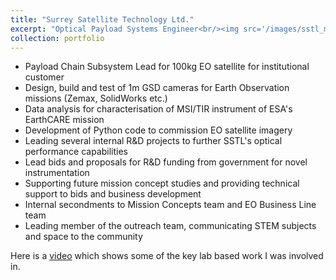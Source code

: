 ```yaml
---
title: "Surrey Satellite Technology Ltd."
excerpt: "Optical Payload Systems Engineer<br/><img src='/images/sstl_me.png'>"
collection: portfolio
---
```


* Payload Chain Subsystem Lead for 100kg EO satellite for institutional customer
* Design, build and test of 1m GSD cameras for Earth Observation missions (Zemax, SolidWorks etc.)
* Data analysis for characterisation of MSI/TIR instrument of ESA's EarthCARE mission
* Development of Python code to commission EO satellite imagery
* Leading several internal R\&D projects to further SSTL's optical performance capabilities
* Lead bids and proposals for R\&D funding from government for novel instrumentation
* Supporting future mission concept studies and providing technical support to bids and business development
* Internal secondments to Mission Concepts team and EO Business Line team
* Leading member of the outreach team, communicating STEM subjects and space to the community

Here is a [video](https://youtu.be/Owbwhhx-Nvg) which shows some of the key lab based work I was involved in.
